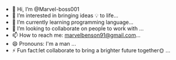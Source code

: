 - 👋 Hi, I’m @Marvel-boss001
- 👀 I’m interested in bringing ideas 💡 to life...
- 🌱 I’m currently learning programming language...
- 💞️ I’m looking to collaborate on people to work with ...
- 📫 How to reach me: marvelbenson91@gmail.com...
- 😄 Pronouns: I'm a man ...
- ⚡ Fun fact:let collaborate to bring a brighter future together🌞 ...

<!---
Marvel-boss001/Marvel-boss001 is a ✨ special ✨ repository because its `README.md` (this file) appears on your GitHub profile.
You can click the Preview link to take a look at your changes.
--->
